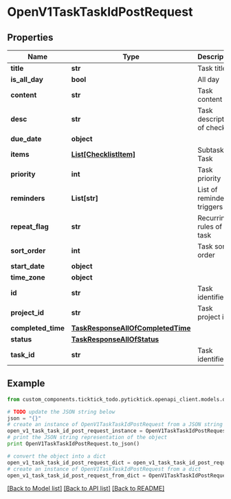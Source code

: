 # OpenV1TaskTaskIdPostRequest


## Properties
Name | Type | Description | Notes
------------ | ------------- | ------------- | -------------
**title** | **str** | Task title | [optional] 
**is_all_day** | **bool** | All day | [optional] 
**content** | **str** | Task content | [optional] 
**desc** | **str** | Task description of checklist | [optional] 
**due_date** | **object** |  | [optional] 
**items** | [**List[ChecklistItem]**](ChecklistItem.md) | Subtasks of Task | [optional] 
**priority** | **int** | Task priority | [optional] 
**reminders** | **List[str]** | List of reminder triggers | [optional] 
**repeat_flag** | **str** | Recurring rules of task | [optional] 
**sort_order** | **int** | Task sort order | [optional] 
**start_date** | **object** |  | [optional] 
**time_zone** | **object** |  | [optional] 
**id** | **str** | Task identifier | [optional] 
**project_id** | **str** | Task project id | [optional] 
**completed_time** | [**TaskResponseAllOfCompletedTime**](TaskResponseAllOfCompletedTime.md) |  | [optional] 
**status** | [**TaskResponseAllOfStatus**](TaskResponseAllOfStatus.md) |  | [optional] 
**task_id** | **str** | Task identifier | [optional] 

## Example

```python
from custom_components.ticktick_todo.pyticktick.openapi_client.models.open_v1_task_task_id_post_request import OpenV1TaskTaskIdPostRequest

# TODO update the JSON string below
json = "{}"
# create an instance of OpenV1TaskTaskIdPostRequest from a JSON string
open_v1_task_task_id_post_request_instance = OpenV1TaskTaskIdPostRequest.from_json(json)
# print the JSON string representation of the object
print OpenV1TaskTaskIdPostRequest.to_json()

# convert the object into a dict
open_v1_task_task_id_post_request_dict = open_v1_task_task_id_post_request_instance.to_dict()
# create an instance of OpenV1TaskTaskIdPostRequest from a dict
open_v1_task_task_id_post_request_from_dict = OpenV1TaskTaskIdPostRequest.from_dict(open_v1_task_task_id_post_request_dict)
```
[[Back to Model list]](../README.md#documentation-for-models) [[Back to API list]](../README.md#documentation-for-api-endpoints) [[Back to README]](../README.md)


